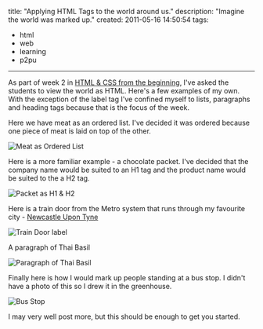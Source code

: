 title: "Applying HTML Tags to the world around us."
description: "Imagine the world was marked up."
created: 2011-05-16 14:50:54
tags:
  - html
  - web
  - learning
  - p2pu
---

As part of week 2 in [HTML & CSS from the beginning][2], I've asked the students to view the world as HTML.  Here's a few examples of my own. With the exception of the label tag I've confined myself to lists, paragraphs and heading tags because that is the focus of the week.

Here we have meat as an ordered list. I've decided it was ordered because one piece of meat is laid on top of the other.

![Meat as Ordered List](http://media.jamiecurle.com/uploads/2011/05/16/blogimage/meat.ol.850x600.jpg)

Here is a more familiar example - a chocolate packet.  I've decided that the company name would be suited to an H1 tag and the product name would be suited to the a H2 tag.

![Packet as H1 & H2](http://media.jamiecurle.com/uploads/2011/05/16/blogimage/h1h2.850x600.jpg)

Here is a train door from the Metro system that runs through my favourite city - [Newcastle Upon Tyne][1]

![Train Door label](http://media.jamiecurle.com/uploads/2011/05/16/blogimage/label.850x600.jpg)

A paragraph of Thai Basil

![Paragraph of Thai Basil](http://media.jamiecurle.com/uploads/2011/05/16/blogimage/p.thai.850x600.jpg)

Finally here is  how I would mark up people standing at a bus stop. I didn't have a photo of this so I drew it in the greenhouse.

![Bus Stop](http://media.jamiecurle.com/uploads/2011/05/16/blogimage/Photo1.850x600.jpg)


I may very well post more, but this should be enough to get you started.


[1]: http://en.wikipedia.org/wiki/Newcastle_upon_Tyne
[2]: http://p2pu.org/webcraft/html-css-beginning



